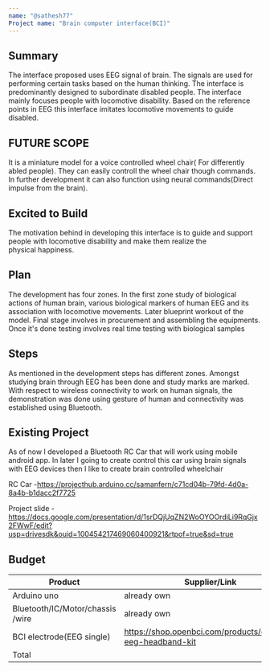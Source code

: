 ```yaml
---
name: "@sathesh77"
Project name: "Brain computer interface(BCI)"
---
```


## Summary
The interface proposed uses EEG signal of brain. The signals are used for performing certain tasks based on the human thinking. The interface is predominantly designed to subordinate disabled people. The interface mainly focuses people with locomotive disability. Based on the reference points in EEG this interface imitates locomotive movements to guide disabled.
## FUTURE SCOPE
It is a miniature model for a voice controlled wheel chair( For differently abled people). They can easily controll the wheel chair though commands. In further development it can also function using neural commands(Direct impulse from the brain).

## Excited to Build
The motivation behind in developing this interface is to guide and support people with locomotive disability and make them realize the physical happiness.
## Plan
The development has four zones. In the first zone study of biological actions of human brain, various biological markers of human EEG and its association with locomotive movements. Later blueprint workout of the model. Final stage involves in procurement and assembling the equipments. Once it's done testing involves real time testing with biological samples

## Steps
As mentioned in the development steps has different zones. Amongst studying brain through EEG has been done and study marks are marked.
With respect to wireless connectivity to work on human signals, the demonstration was done using gesture of human and connectivity was established using Bluetooth.


## Existing Project

As of now I developed a Bluetooth RC Car that will work using mobile android app. In later I going to create control this car using brain signals with EEG devices then I like to create brain controlled wheelchair

RC Car -https://projecthub.arduino.cc/samanfern/c71cd04b-79fd-4d0a-8a4b-b1dacc2f7725


Project slide - https://docs.google.com/presentation/d/1srDQjUqZN2WoOYOOrdiLi9RqGjx2FWwF/edit?usp=drivesdk&ouid=100454217469060400921&rtpof=true&sd=true

## Budget

| Product                               | Supplier/Link                                                                                  | Cost   |
| --------------------------------------| -----------------------------------------------------------------------------------------------| ------ |
| Arduino uno                           |               already own
|  Bluetooth/IC/Motor/chassis /wire     |               already own                                                                      | $0     |
| BCI electrode(EEG single)             | https://shop.openbci.com/products/openbci-eeg-headband-kit                                     | $299   |
| Total                                 |                                                                                                | $299   |


